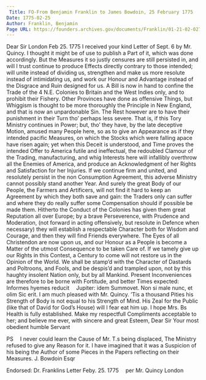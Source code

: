 ```yaml
---
 Title: FO-From Benjamin Franklin to James Bowdoin, 25 February 1775
Date: 1775-02-25
Author: Franklin, Benjamin
Page URL: https://founders.archives.gov/documents/Franklin/01-21-02-0278
---
```


Dear Sir
London Feb 25. 1775
I received your kind Letter of Sept. 6 by Mr. Quincy. I thought it might be of use to publish a Part of it, which was done accordingly. But the Measures it so justly censures are still persisted in, and will I trust continue to produce Effects directly contrary to those intended; will unite instead of dividing us, strengthen and make us more resolute instead of intimidating us, and work our Honour and Advantage instead of the Disgrace and Ruin designed for us. A Bill is now in hand to confine the Trade of the 4 N.E. Colonies to Britain and the West Indies only, and to prohibit their Fishery. Other Provinces have done as offensive Things, but Whiggism is thought to be more thoroughly the Principle in New England, and that is now an unpardonable Sin. The Rest however are to have their punishment in their Turn tho’ perhaps less severe. That is, if this Tory Ministry continues in Power; but, tho’ they have, by the late deceptive Motion, amused many People here, so as to give an Appearance as if they intended pacific Measures, on which the Stocks which were falling apace have risen again; yet when this Deceit is understood, and Time proves the intended Offer to America futile and ineffectual, the redoubled Clamour of the Trading, manufacturing, and whig Interests here will infallibly overthrow all the Enemies of America, and produce an Acknowledgment of her Rights and Satisfaction for her Injuries. If we continue firm and united, and resolutely persist in the non Consumption Agreement, this adverse Ministry cannot possibly stand another Year. And surely the great Body of our People, the Farmers and Artificers, will not find it hard to keep an Agreement by which they both save and gain: the Traders only can suffer and where they do really suffer some Compensation should if possible be made them. Hitherto the Conduct of the Colonies has given them great Reputation all over Europe; by a brave Perseverence, with Prudence and Moderation, (not forward in acting offensively, but resolute in Defence when necessary) they will establish a respectable Character both for Wisdom and Courage, and then they will find Friends everywhere. The Eyes of all Christendon are now upon us, and our Honour as a People is become a Matter of the utmost Consequence to be taken Care of. If we tamely give up our Rights in this Contest, a Century to come will not restore us in the Opinion of the World. We shall be stamp’d with the Character of Dastards and Poltroons, and Fools, and be despis’d and trampled upon, not by this haughty insolent Nation only, but by all Mankind. Present Inconveniences are therefore to be borne with Fortitude, and better Times expected:
  Informes hyemes reducit
   Jupiter: idem
Summovet. Non si male nunc, et olim
Sic erit.
I am much pleased with Mr. Quincy. ’Tis a thousand Pities his Strength of Body is not equal to his Strength of Mind. His Zeal for the Public (like that of David for God’s House) will I fear eat him up.
I hope Mrs. Bs Health is fully established. Make my respectfull Compliments acceptable to her; and believe me ever, with sincere and great Esteem, Dear Sir Your most obedient humble Servant

PS  I never could learn the Cause of Mr. T.s being displaced, The Ministry refused to give any Reason for it. I have imagined that it was a Suspicion of his being the Author of some Pieces in the Papers reflecting on their Measures.
J. Bowdoin Esqr

 
Endorsed: Dr. Franklins Letter Feby. 25. 1775  per Mr. Quincy London

